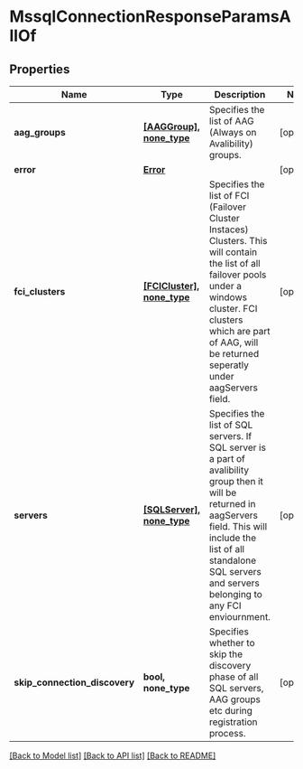 # MssqlConnectionResponseParamsAllOf


## Properties
Name | Type | Description | Notes
------------ | ------------- | ------------- | -------------
**aag_groups** | [**[AAGGroup], none_type**](AAGGroup.md) | Specifies the list of AAG (Always on Avalibility) groups. | [optional] 
**error** | [**Error**](Error.md) |  | [optional] 
**fci_clusters** | [**[FCICluster], none_type**](FCICluster.md) | Specifies the list of FCI (Failover Cluster Instaces) Clusters. This will contain the list of all failover pools under a windows cluster. FCI clusters which are part of AAG, will be returned seperatly under aagServers field. | [optional] 
**servers** | [**[SQLServer], none_type**](SQLServer.md) | Specifies the list of SQL servers. If SQL server is a part of avalibility group then it will be returned in aagServers field. This will include the list of all standalone SQL servers and servers belonging to any FCI enviournment. | [optional] 
**skip_connection_discovery** | **bool, none_type** | Specifies whether to skip the discovery phase of all SQL servers, AAG groups etc during registration process. | [optional] 

[[Back to Model list]](../README.md#documentation-for-models) [[Back to API list]](../README.md#documentation-for-api-endpoints) [[Back to README]](../README.md)


